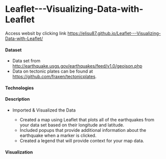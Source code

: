 # Leaflet---Visualizing-Data-with-Leaflet

Access websit by clicking link
https://elisu87.github.io/Leaflet---Visualizing-Data-with-Leaflet/

#### Dataset 

-  Data set from http://earthquake.usgs.gov/earthquakes/feed/v1.0/geojson.php
-  Data on tectonic plates can be found at https://github.com/fraxen/tectonicplates.

#### Technologies 


#### Description

- Imported & Visualized the Data

  - Created a map using Leaflet that plots all of the earthquakes from your data set based on their longitude and latitude.
  - Included popups that provide additional information about the earthquake when a marker is clicked.
  - Created a legend that will provide context for your map data.

#### Visualization 
